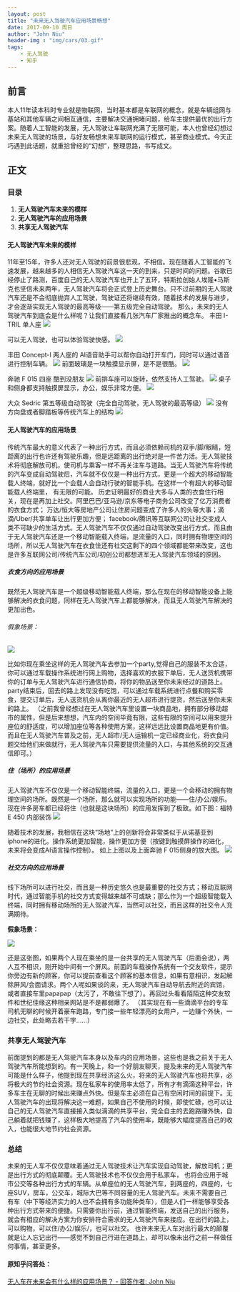 ```yaml
---
layout: post
title: "未来无人驾驶汽车应用场景畅想"
date: 2017-09-10 周日
author: "John Niu"
header-img : "img/cars/03.gif"
tags:
    - 无人驾驶
    - 知乎
---
```


## 前言

本人11年读本科时专业就是物联网，当时基本都是车联网的概念，就是车辆组网与基站和其他车辆之间相互通信，主要解决交通拥堵问题，给车主提供最优的出行方案。随着人工智能的发展，无人驾驶让车联网充满了无限可能，本人也曾经幻想过未来无人驾驶的场景，与好友畅想未来车联网的运行模式，甚至商业模式。今天正巧遇到此话题，就重拾曾经的“幻想”，整理思路，书写成文。
## 正文

### 目录
1. **无人驾驶汽车未来的模样**
2. **无人驾驶汽车的应用场景**
3. **共享无人驾驶汽车**

#### 无人驾驶汽车未来的模样

11年至15年，许多人还对无人驾驶的前景很悲观，不相信。现在随着人工智能的飞速发展，越来越多的人相信无人驾驶汽车这一天的到来，只是时间的问题。谷歌已经停止了路测，百度自己的无人驾驶汽车也开上了五环，特斯拉创始人埃隆•马斯克也坚信未来两年，无人驾驶汽车将会正式登上历史舞台。只不过前期的无人驾驶汽车还是不会彻底抛弃人工驾驶，驾驶证还将继续有效，随着技术的发展与进步，才会逐渐实现无人驾驶的最高等级——第五级完全自动驾驶。
那么，未来的无人驾驶汽车到底会是什么样呢？让我们直接看几张汽车厂家推出的概念车。
丰田 I-TRIL
单人座
![](http://johnniu.com/img/cars/01.png)

可以无人驾驶，也可以体验驾驶快感。
![](http://johnniu.com/img/cars/02.png)

丰田 Concept-I
两人座的 AI语音助手可以帮你自动打开车门，同时可以通过语音进行控制车辆。
![](http://johnniu.com/img/cars/03.gif)
前面玻璃是一块触摸显示屏，是不是很酷。
![](http://johnniu.com/img/cars/04.png)

奔驰 F 015 
四座 酷到没朋友
![](http://johnniu.com/img/cars/05.jgp)
前排车座可以旋转，依然支持人工驾驶。
![](http://johnniu.com/img/cars/06.jpg)
桌子和侧身都支持触摸屏显示，办公，娱乐非常方便。
![](http://johnniu.com/img/cars/07.jpg)

大众 Sedric
第五等级自动驾驶（完全自动驾驶，无人驾驶的最高等级）
![](http://johnniu.com/img/cars/Sedric.jpg)
没有方向盘或者脚踏板等传统汽车上的结构
![](http://johnniu.com/img/cars/Sedric_02.jpg)

#### 无人驾驶汽车的应用场景

传统汽车最大的意义代表了一种出行方式，而且必须依赖司机的双手/脚/眼睛，短距离的出行也许还有驾驶乐趣，但是远距离的出行绝对是一件苦力活。无人驾驶技术将彻底解放司机，使司机与乘客一样不再关注车与道路。当无人驾驶汽车将传统的汽车变成自动驾驶后，汽车就不仅仅是一种出行方式，更是一个超大的移动智能载人终端，就好比一个会载人会自动行驶的智能手机。在这样一个有超大的移动智能载人终端里， 有无限的可能。
历史证明最好的商业大多与人类的衣食住行相关，现在是再加上社交。阿里巴巴/亚马逊/京东等电子商务公司改变了亿万消费者的衣食方式； 万达/恒大等房地产公司让住房问题变成了许多人的头等大事；滴滴/Uber/共享单车让出行更加方便； facebook/腾讯等互联网公司让社交变成人类不可缺少的生活方式。无人驾驶汽车不仅仅通过自动驾驶改变出行方式，而且由于无人驾驶汽车还是一个移动智能载入终端，是流量的入口，同时拥有物理空间的场所，所以无人驾驶汽车在衣食住还有社交这剩下的四个领域都能带来改变，这也是许多互联网公司/传统汽车公司/初创公司都想进军无人驾驶汽车领域的原因。
##### 衣食方向的应用场景
既然无人驾驶汽车是一个超级移动智能载人终端，那么在现在的移动智能设备上能够解决的衣食问题，同样在无人驾驶汽车上都能够解决，而且无人驾驶汽车解决的更加出色。
###### 假象场景：
![](http://johnniu.com/img/cars/08.jpg)

比如你现在乘坐这样的无人驾驶汽车去参加一个party,觉得自己的服装不太合适，你可以通过车载操作系统进行网上购物，选择喜欢的衣服下单后，无人送货机携带你的订单与无人驾驶汽车进行通信协商，将你的物品送至你未来经过的道路上。party结束后，回去的路上发现没有吃饱，可以通过车载系统进行点餐和购买零食，提交订单后，无人送货机会从离你最近的无人超市进行提货，然后送至你未来的路上。
（之前我曾经想过在无人驾驶汽车里设置一块商品地，拥有部分移动超市的属性，但是后来想想，汽车内的空间毕竟有限，这些有限的空间可以用来提升座位的舒适度，可以增加座位等各种使用方案，这样远远比设置商品地更有价值。而且在无人驾驶汽车普及之前，无人超市/无人运输机一定已经商业化，将衣食问题交给他们来做就行，无人驾驶汽车只需要提供流量的入口，与其他系统的交互通信即可。）
##### 住（场所）的应用场景
无人驾驶汽车不仅仅是一个移动智能终端，流量的入口，更是一个会移动的拥有物理空间的场所。既然是一个场所，那么就可以实现场所的功能——住/办公/娱乐。现在许多房车都已经将住（也就是这块场所）的应用发挥到了极致。如下图：福特 E 450 内部装饰
![](http://johnniu.com/img/cars/09.png)

随着技术的发展，我相信在这块“场地”上的创新将会非常类似于从诺基亚到iphone的进化。操作系统更加智能，操作更加方便（按键到触摸屏操作的进化，未来将会变成AI语言操作控制）。
如上上图以及上面奔驰 F 015侧身的放大图。 
![](http://johnniu.com/img/cars/10.jpg)

##### 社交方向的应用场景
线下场所可以进行社交，而且是一种历史悠久也是最重要的社交方式；移动互联网时代，通过智能手机的社交方式变得越来越不可或缺；那么作为一个超级智能载入终端，同时拥有移动场所的无人驾驶汽车，当然可以社交，而且这样的社交令人充满期待。

**假象场景：**

![](http://johnniu.com/img/cars/08.jpg)

还是这张图，如果两个人现在乘坐的是一台共享的无人驾驶汽车（后面会说），两人互不相识，刚开始中间有一个屏风。前面的车载操作系统有一个交友软件，提示你旁边有新的顾客，你可以提前查看这个顾客的基本信息，如果有意相识，发起解除屏风/会面请求。两个人呢如果谈的来，无人驾驶汽车自动导航去附近的宾馆，或者直接车里papapap（太污了，不敢往下想了）。再回过头看看陌陌这种交友软件和世纪佳缘这种相亲网站是不是都弱爆了。
（其实现在有一些滴滴平台的专车司机无聊的时候开着豪车跑路，专门接一些年轻漂亮的女用户，一边赚个外快，一边社交，此处略去若干字……）
### 共享无人驾驶汽车

前面提到的都是无人驾驶汽车本身以及车内的应用场景，这些也是我之前关于无人驾驶汽车所能想到的。有一天晚上，和一个好朋友聊天，提及未来的无人驾驶汽车可能是什么样子，他提到现在共享经济这么火，将来的无人驾驶汽车也将共享，必将极大的节约社会资源。现在私家车的使用率太低了，所有才有滴滴这种平台，许多车主在无聊的时候出来赚点外快。但是车主必须在自己有空闲时间的前提下。无人驾驶汽车的出现将解决这一难题，如果自己不使用的时候，即使忙碌，也可以让自己的无人驾驶汽车直接接入类似滴滴的共享平台，完全自主的去跑路赚外快，自己躺着就把钱赚了，这样极大地提高了汽车的使用率，既能够大幅度提高自己的收入，也能很大地节约社会资源。
### 总结

未来的无人车不仅仅意味着通过无人驾驶技术让汽车实现自动驾驶，解放司机；更是出行方式的彻底颠覆。无人驾驶技术也不仅仅会用于私家车， 也将会应用于城市公交等各种出行方式的车辆。从单座位的无人驾驶汽车，到两座的，四座的，七座SUV，房车，公交车，城际大巴等不同容量的无人驾驶汽车。未来不需要自己有车（中下等经济实力的人也不会拥有多功能种类车），但是人们一样能够享受各种出行方式带来的便捷。只需要你出行前，通过智能终端，发送自己的出行服务，就会有相应的解决方案为你安排符合需求的无人驾驶汽车来接应。在出行的路上，可以购物，可以住/办公/娱乐/，也可以社交。
也许未来无人车对出行最大的颠覆就是让人忘记出行——感觉不到自己行进在道路上，却可以像未出行之前一样做任何事情，甚至更多。
#### 原知乎问答处：
[无人车在未来会有什么样的应用场景？ - 回答作者: John Niu](https://zhihu.com/question/65073775/answer/228178158) 